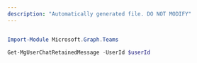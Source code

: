 ```yaml
---
description: "Automatically generated file. DO NOT MODIFY"
---
```


```powershell

Import-Module Microsoft.Graph.Teams

Get-MgUserChatRetainedMessage -UserId $userId

```